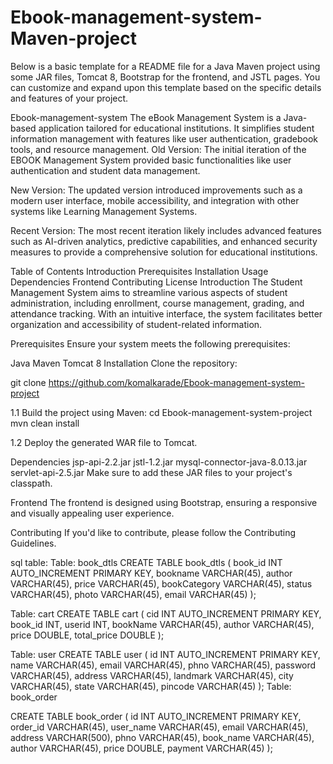 # Ebook-management-system-Maven-project

Below is a basic template for a README file for a Java Maven project using some JAR files, Tomcat 8, Bootstrap for the frontend, and JSTL pages. You can customize and expand upon this template based on the specific details and features of your project.

Ebook-management-system
The eBook Management System is a Java-based application tailored for educational institutions. It simplifies student information management with features like user authentication, gradebook tools, and resource management.
Old Version: The initial iteration of the EBOOK Management System provided basic functionalities like user authentication and student data management.

New Version: The updated version introduced improvements such as a modern user interface, mobile accessibility, and integration with other systems like Learning Management Systems.

Recent Version: The most recent iteration likely includes advanced features such as AI-driven analytics, predictive capabilities, and enhanced security measures to provide a comprehensive solution for educational institutions.

Table of Contents
Introduction
Prerequisites
Installation
Usage
Dependencies
Frontend
Contributing
License
Introduction
The Student Management System aims to streamline various aspects of student administration, including enrollment, course management, grading, and attendance tracking. With an intuitive interface, the system facilitates better organization and accessibility of student-related information.

Prerequisites
Ensure your system meets the following prerequisites:

Java
Maven
Tomcat 8
Installation
Clone the repository:

git clone  https://github.com/komalkarade/Ebook-management-system-project

1.1 Build the project using Maven: cd Ebook-management-system-project mvn clean install

1.2 Deploy the generated WAR file to Tomcat.



Dependencies jsp-api-2.2.jar jstl-1.2.jar mysql-connector-java-8.0.13.jar servlet-api-2.5.jar Make sure to add these JAR files to your project's classpath.

Frontend The frontend is designed using Bootstrap, ensuring a responsive and visually appealing user experience.

Contributing If you'd like to contribute, please follow the Contributing Guidelines.

sql table:
Table: book_dtls
CREATE TABLE book_dtls (
    book_id INT AUTO_INCREMENT PRIMARY KEY,
    bookname VARCHAR(45),
    author VARCHAR(45),
    price VARCHAR(45),
    bookCategory VARCHAR(45),
    status VARCHAR(45),
    photo VARCHAR(45),
    email VARCHAR(45)
);

Table: cart
CREATE TABLE cart (
    cid INT AUTO_INCREMENT PRIMARY KEY,
    book_id INT,
    userid INT,
    bookName VARCHAR(45),
    author VARCHAR(45),
    price DOUBLE,
    total_price DOUBLE
);

Table: user
CREATE TABLE user (
    id INT AUTO_INCREMENT PRIMARY KEY,
    name VARCHAR(45),
    email VARCHAR(45),
    phno VARCHAR(45),
    password VARCHAR(45),
    address VARCHAR(45),
    landmark VARCHAR(45),
    city VARCHAR(45),
    state VARCHAR(45),
    pincode VARCHAR(45)
);
Table:  book_order

CREATE TABLE book_order (
    id INT AUTO_INCREMENT PRIMARY KEY,
    order_id VARCHAR(45),
    user_name VARCHAR(45),
    email VARCHAR(45),
    address VARCHAR(500),
    phno VARCHAR(45),
    book_name VARCHAR(45),
    author VARCHAR(45),
    price DOUBLE,
    payment VARCHAR(45)
);


